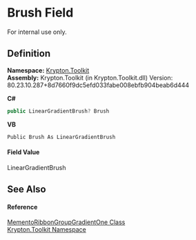 # Brush Field


For internal use only.



## Definition
**Namespace:** <a href="79d2eac2-21f4-54ff-7552-b20c33c30600.md">Krypton.Toolkit</a>  
**Assembly:** Krypton.Toolkit (in Krypton.Toolkit.dll) Version: 80.23.10.287+8d7660f9dc5efd033fabe008ebfb904beab6d444

**C#**
``` C#
public LinearGradientBrush? Brush
```
**VB**
``` VB
Public Brush As LinearGradientBrush
```



#### Field Value
LinearGradientBrush

## See Also


#### Reference
<a href="1b514d9f-a70a-3be1-b720-510ea75c13f7.md">MementoRibbonGroupGradientOne Class</a>  
<a href="79d2eac2-21f4-54ff-7552-b20c33c30600.md">Krypton.Toolkit Namespace</a>  
